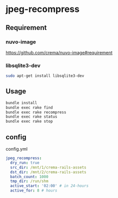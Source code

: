 # jpeg-recompress

## Requirement

### nuvo-image

https://github.com/crema/nuvo-image#requirement

### libsqlite3-dev

```bash
sudo apt-get install libsqlite3-dev
```


## Usage

```bash
bundle install
bundle exec rake find
bundle exec rake recompress
bundle exec rake status
bundle exec rake stop
```

## config

config.yml

```yaml
jpeg_recompress:
  dry_run: true
  src_dir: /mnt/1/crema-rails-assets
  dst_dir: /mnt/2/crema-rails-assets
  batch_count: 1000
  tmp_dir: /run/shm
  active_start: '02:00' # in 24-hours
  active_for: 8 # hours
```
